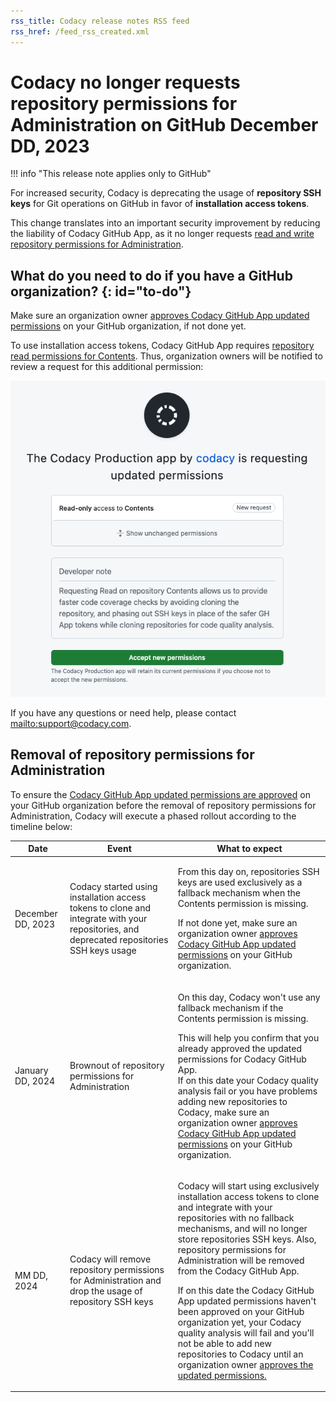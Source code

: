 ```yaml
---
rss_title: Codacy release notes RSS feed
rss_href: /feed_rss_created.xml
---
```


# Codacy no longer requests repository permissions for Administration on GitHub December DD, 2023

!!! info "This release note applies only to GitHub"

For increased security, Codacy is deprecating the usage of **repository SSH keys** for Git operations on GitHub in favor of **installation access tokens**.

This change translates into an important security improvement by reducing the liability of Codacy GitHub App, as it no longer requests [read and write repository permissions for Administration](https://docs.github.com/en/enterprise-cloud@latest/rest/overview/permissions-required-for-github-apps?apiVersion=2022-11-28#repository-permissions-for-administration).

## What do you need to do if you have a GitHub organization? {: id="to-do"}

Make sure an organization owner [approves Codacy GitHub App updated permissions](https://docs.github.com/en/apps/using-github-apps/approving-updated-permissions-for-a-github-app) on your GitHub organization, if not done yet.

To use installation access tokens, Codacy GitHub App requires [repository read permissions for Contents](https://docs.github.com/en/enterprise-cloud@latest/rest/overview/permissions-required-for-github-apps?apiVersion=2022-11-28#repository-permissions-for-contents). Thus, organization owners will be notified to review a request for this additional permission:

![Codacy GitHub App updated permissions request](../images/2023-12-DD-gh-updated-permissions.png)

If you have any questions or need help, please contact <mailto:support@codacy.com>.

## Removal of repository permissions for Administration

To ensure the [Codacy GitHub App updated permissions are approved](#to-do) on your GitHub organization before the removal of repository permissions for Administration, Codacy will execute a phased rollout according to the timeline below:

<table>
  <thead>
    <th>Date</th>
    <th>Event</th>
    <th>What to expect</th>
  </thead>
  <tbody>
    <tr>
      <td>December DD, 2023</td>
      <td>Codacy started using installation access tokens to clone and integrate with your repositories, and deprecated repositories SSH keys usage</td>
      <td>
        <p>From this day on, repositories SSH keys are used exclusively as a fallback mechanism when the Contents permission is missing.</p>
        <p>If not done yet, make sure an organization owner <a href="#to-do">approves Codacy GitHub App updated permissions</a> on your GitHub organization.</p>
      </td>
    </tr>
    <tr>
      <td>January DD, 2024</td>
      <td>Brownout of repository permissions for Administration</td>
      <td>
        <p>On this day, Codacy won't use any fallback mechanism if the Contents permission is missing.</p>
        <p>This will help you confirm that you already approved the updated permissions for Codacy GitHub App.<br/>If on this date your Codacy quality analysis fail or you have problems adding new repositories to Codacy, make sure an organization owner <a href="#to-do">approves Codacy GitHub App updated permissions</a> on your GitHub organization.</p>
      </td>
    </tr>
    <tr>
      <td>MM DD, 2024</td>
      <td>Codacy will remove repository permissions for Administration and drop the usage of repository SSH keys</td>
      <td>
        <p>Codacy will start using exclusively installation access tokens to clone and integrate with your repositories with no fallback mechanisms, and will no longer store repositories SSH keys. Also, repository permissions for Administration will be removed from the Codacy GitHub App.</p>
        <p>If on this date the Codacy GitHub App updated permissions haven't been approved on your GitHub organization yet, your Codacy quality analysis will fail and you'll not be able to add new repositories to Codacy until an organization owner <a href="#to-do">approves the updated permissions.</a></p>
      </td>
    </tr>
  </tbody>
</table>
